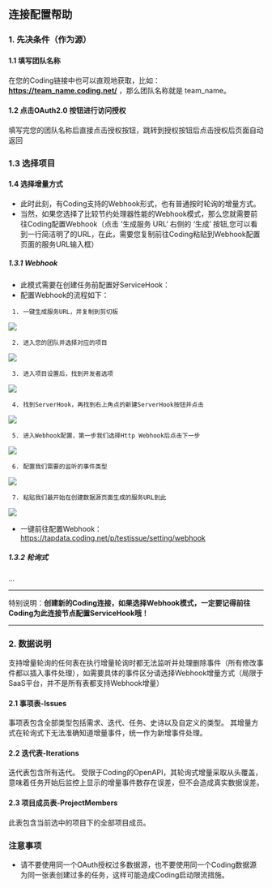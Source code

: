 ## **连接配置帮助**

### **1. 先决条件（作为源）**

#### **1.1 填写团队名称**

在您的Coding链接中也可以直观地获取，比如：**https://team_name.coding.net/** ，那么团队名称就是 team_name。

#### **1.2 点击OAuth2.0 按钮进行访问授权**

填写完您的团队名称后直接点击授权按钮，跳转到授权按钮后点击授权后页面自动返回

### **1.3 选择项目**

#### **1.4 选择增量方式**

- 此时此刻，有Coding支持的Webhook形式，也有普通按时轮询的增量方式。
- 当然，如果您选择了比较节约处理器性能的Webhook模式，那么您就需要前往Coding配置Webhook（点击 ’生成服务 URL‘ 右侧的 ‘生成’ 按钮,您可以看到一行简洁明了的URL，在此，需要您复制前往Coding粘贴到Webhook配置页面的服务URL输入框）

##### **1.3.1 Webhook**

- 此模式需要在创建任务前配置好ServiceHook：
- 配置Webhook的流程如下：

```
 1. 一键生成服务URL，并复制到剪切板
```
![](https://tapdata-bucket-01.oss-cn-beijing.aliyuncs.com/doc/coding/generate.PNG)

```
 2. 进入您的团队并选择对应的项目
```
![](https://tapdata-bucket-01.oss-cn-beijing.aliyuncs.com/doc/coding/init.PNG)

```
 3. 进入项目设置后，找到开发者选项
```
![](https://tapdata-bucket-01.oss-cn-beijing.aliyuncs.com/doc/coding/developer.PNG)

```
 4. 找到ServerHook，再找到右上角点的新建ServerHook按钮并点击
```
![](https://tapdata-bucket-01.oss-cn-beijing.aliyuncs.com/doc/coding/init-webhook.PNG)

```
 5. 进入Webhook配置，第一步我们选择Http Webhook后点击下一步
```
![](https://tapdata-bucket-01.oss-cn-beijing.aliyuncs.com/doc/coding/webhook.PNG)

```
 6. 配置我们需要的监听的事件类型
```
![](https://tapdata-bucket-01.oss-cn-beijing.aliyuncs.com/doc/coding/monitor.PNG)

```
 7. 粘贴我们最开始在创建数据源页面生成的服务URL到此
```
![](https://tapdata-bucket-01.oss-cn-beijing.aliyuncs.com/doc/coding/url.PNG)


- 一键前往配置Webhook：https://tapdata.coding.net/p/testissue/setting/webhook

##### **1.3.2 轮询式**
...

---

特别说明：**创建新的Coding连接，如果选择Webhook模式，一定要记得前往Coding为此连接节点配置ServiceHook哦！**

---

### **2. 数据说明**

支持增量轮询的任何表在执行增量轮询时都无法监听并处理删除事件（所有修改事件都以插入事件处理），如需要具体的事件区分请选择Webhook增量方式（局限于SaaS平台，并不是所有表都支持Webhook增量）

#### **2.1 事项表-Issues**

事项表包含全部类型包括需求、迭代、任务、史诗以及自定义的类型。
其增量方式在轮询式下无法准确知道增量事件，统一作为新增事件处理。

#### **2.2 迭代表-Iterations**

迭代表包含所有迭代。
受限于Coding的OpenAPI，其轮询式增量采取从头覆盖，意味着任务开始后监控上显示的增量事件数存在误差，但不会造成真实数据误差。

#### **2.3 项目成员表-ProjectMembers**

此表包含当前选中的项目下的全部项目成员。

### 注意事项

- 请不要使用同一个OAuth授权过多数据源，也不要使用同一个Coding数据源为同一张表创建过多的任务，这样可能造成Coding启动限流措施。

